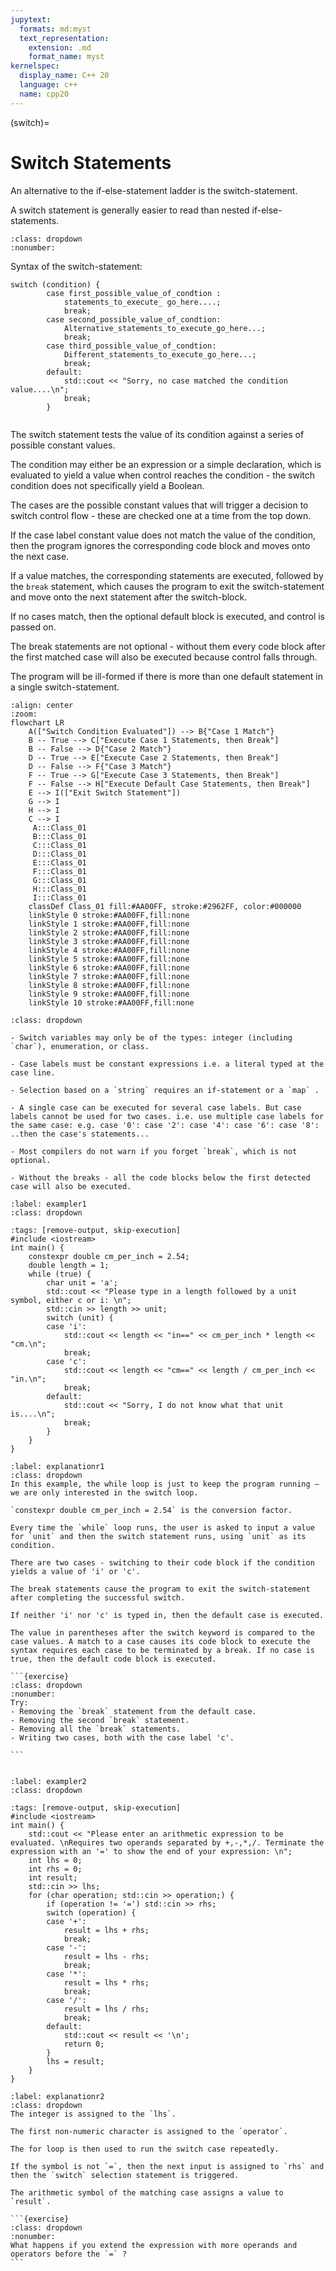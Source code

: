 ```yaml
---
jupytext:
  formats: md:myst
  text_representation:
    extension: .md
    format_name: myst
kernelspec:
  display_name: C++ 20
  language: c++
  name: cpp20
---
```

(switch)=
# Switch Statements

An alternative to the if-else-statement ladder is the switch-statement.

A switch statement is generally easier to read than nested if-else-statements.

`````{syntax-start} The switch-statement:
:class: dropdown
:nonumber:
`````
Syntax of the switch-statement:
```{code-block} c++
switch (condition) {
		case first_possible_value_of_condtion :
			statements_to_execute_ go_here....;
			break;
		case second_possible_value_of_condtion:
			Alternative_statements_to_execute_go_here...;
			break;
		case third_possible_value_of_condtion:
			Different_statements_to_execute_go_here...;
			break;
		default:
			std::cout << "Sorry, no case matched the condition value....\n";
			break;
		}

```
`````{syntax-end}
`````
The switch statement tests the value of its condition against a series of possible constant values.

The condition may either be an expression or a simple declaration, which is evaluated to yield a value when control reaches the condition - the switch condition does not specifically yield a Boolean. 

The cases are the possible constant values that will trigger a decision to switch control flow - these are checked one at a time from the top down.

If the case label constant value does not match the value of the condition, then the program ignores the corresponding code block and moves onto the next case. 

If a value matches, the corresponding statements are executed, followed by the `break` statement, which causes the program to exit the switch-statement and move onto the next statement after the switch-block.

If no cases match, then the optional default block is executed, and control is passed on. 

The break statements are not optional - without them every code block after the first matched case will also be executed because control falls through.

The program will be ill-formed if there is more than one default statement in a single switch-statement.
```{mermaid}
:align: center
:zoom:
flowchart LR
    A(["Switch Condition Evaluated"]) --> B{"Case 1 Match"}
    B -- True --> C["Execute Case 1 Statements, then Break"]
    B -- False --> D{"Case 2 Match"}
    D -- True --> E["Execute Case 2 Statements, then Break"]
    D -- False --> F{"Case 3 Match"}
    F -- True --> G["Execute Case 3 Statements, then Break"]
    F -- False --> H["Execute Default Case Statements, then Break"]
    E --> I(["Exit Switch Statement"])
    G --> I
    H --> I
    C --> I
     A:::Class_01
     B:::Class_01
     C:::Class_01
     D:::Class_01
     E:::Class_01
     F:::Class_01
     G:::Class_01
     H:::Class_01
     I:::Class_01
    classDef Class_01 fill:#AA00FF, stroke:#2962FF, color:#000000
    linkStyle 0 stroke:#AA00FF,fill:none
    linkStyle 1 stroke:#AA00FF,fill:none
    linkStyle 2 stroke:#AA00FF,fill:none
    linkStyle 3 stroke:#AA00FF,fill:none
    linkStyle 4 stroke:#AA00FF,fill:none
    linkStyle 5 stroke:#AA00FF,fill:none
    linkStyle 6 stroke:#AA00FF,fill:none
    linkStyle 7 stroke:#AA00FF,fill:none
    linkStyle 8 stroke:#AA00FF,fill:none
    linkStyle 9 stroke:#AA00FF,fill:none
    linkStyle 10 stroke:#AA00FF,fill:none
```
```{admonition} Switch Rules
:class: dropdown

- Switch variables may only be of the types: integer (including `char`), enumeration, or class.

- Case labels must be constant expressions i.e. a literal typed at the case line.

- Selection based on a `string` requires an if-statement or a `map` .

- A single case can be executed for several case labels. But case labels cannot be used for two cases. i.e. use multiple case labels for the same case: e.g. case '0': case '2': case '4': case '6': case '8': ..then the case's statements...

- Most compilers do not warn if you forget `break`, which is not optional.

- Without the breaks - all the code blocks below the first detected case will also be executed.
```


`````{code_example-start}
:label: exampler1
:class: dropdown
`````
````{code-cell}  c++
:tags: [remove-output, skip-execution]
#include <iostream>
int main() {
	constexpr double cm_per_inch = 2.54;
	double length = 1;
	while (true) {
		char unit = 'a';
		std::cout << "Please type in a length followed by a unit symbol, either c or i: \n";
		std::cin >> length >> unit;
		switch (unit) {
		case 'i':
			std::cout << length << "in==" << cm_per_inch * length << "cm.\n";
			break;
		case 'c':
			std::cout << length << "cm==" << length / cm_per_inch << "in.\n";
			break;
		default:
			std::cout << "Sorry, I do not know what that unit is....\n";
			break;
		}
	}
}
````
````{code_explanation} exampler1
:label: explanationr1
:class: dropdown
In this example, the while loop is just to keep the program running – we are only interested in the switch loop.

`constexpr double cm_per_inch = 2.54` is the conversion factor.

Every time the `while` loop runs, the user is asked to input a value for `unit` and then the switch statement runs, using `unit` as its condition.

There are two cases - switching to their code block if the condition yields a value of 'i' or 'c'.

The break statements cause the program to exit the switch-statement after completing the successful switch.

If neither 'i' nor 'c' is typed in, then the default case is executed.

The value in parentheses after the switch keyword is compared to the case values. A match to a case causes its code block to execute the syntax requires each case to be terminated by a break. If no case is true, then the default code block is executed. 

```{exercise}
:class: dropdown
:nonumber:
Try:
- Removing the `break` statement from the default case. 
- Removing the second `break` statement.
- Removing all the `break` statements.
- Writing two cases, both with the case label 'c'.

```
````
`````{code_example-end}
`````

`````{code_example-start}
:label: exampler2
:class: dropdown
`````
````{code-cell}  c++
:tags: [remove-output, skip-execution]
#include <iostream>
int main() {
	std::cout << "Please enter an arithmetic expression to be evaluated. \nRequires two operands separated by +,-,*,/. Terminate the expression with an '=' to show the end of your expression: \n";
	int lhs = 0;
	int rhs = 0;
	int result;
	std::cin >> lhs;
	for (char operation; std::cin >> operation;) { 
		if (operation != '=') std::cin >> rhs;
		switch (operation) {
		case '+':
			result = lhs + rhs;
			break;
		case '-':
			result = lhs - rhs;
			break;
		case '*':
			result = lhs * rhs;
			break;
		case '/':
			result = lhs / rhs;
			break;
		default:
			std::cout << result << '\n';
			return 0;
		}
		lhs = result;
	}
}
````
````{code_explanation} exampler2
:label: explanationr2
:class: dropdown
The integer is assigned to the `lhs`.

The first non-numeric character is assigned to the `operator`.

The for loop is then used to run the switch case repeatedly.

If the symbol is not `=`, then the next input is assigned to `rhs` and then the `switch` selection statement is triggered.

The arithmetic symbol of the matching case assigns a value to `result`.

```{exercise}
:class: dropdown
:nonumber:
What happens if you extend the expression with more operands and operators before the `=` ?
```
````
`````{code_example-end}
`````

